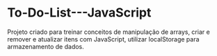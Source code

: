 # To-Do-List---JavaScript
Projeto criado para treinar conceitos de manipulação de arrays, criar e remover e atualizar itens com JavaScript, utilizar localStorage para armazenamento de dados.
